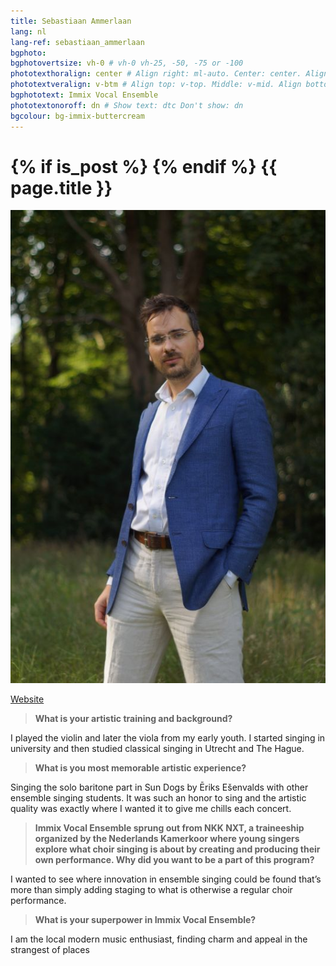 ```yaml
---
title: Sebastiaan Ammerlaan
lang: nl
lang-ref: sebastiaan_ammerlaan
bgphoto: 
bgphotovertsize: vh-0 # vh-0 vh-25, -50, -75 or -100
phototexthoralign: center # Align right: ml-auto. Center: center. Align left: mr-auto 
phototextveralign: v-btm # Align top: v-top. Middle: v-mid. Align bottom: b-btm 
bgphototext: Immix Vocal Ensemble
phototextonoroff: dn # Show text: dtc Don't show: dn
bgcolour: bg-immix-buttercream
---
```


<h1>
{% if is_post %}
{% endif %}
{{ page.title }}
</h1>

<img src="/images/bio_images/sebastiaan.jpg" alt="Sebastiaan Ammerlaan" class="fr w-third w-third-m w-25-l  ml5 br0">

[Website](https://www.bammerlaan.nl)

> **What is your artistic training and background?**

I played the violin and later the viola from my early youth. I started singing in university and then studied classical singing in Utrecht and The Hague.

> **What is you most memorable artistic experience?**

Singing the solo baritone part in Sun Dogs by Ēriks Ešenvalds with other ensemble singing students. It was such an honor to sing and the artistic quality was exactly where I wanted it to give me chills each concert.

> **Immix Vocal Ensemble sprung out from NKK NXT, a traineeship organized by the Nederlands Kamerkoor where young singers explore what choir singing is about by creating and producing their own performance. Why did you want to be a part of this program?**

I wanted to see where innovation in ensemble singing could be found that’s more than simply adding staging to what is otherwise a regular choir performance.

> **What is your superpower in Immix Vocal Ensemble?**

I am the local modern music enthusiast, finding charm and appeal in the strangest of places